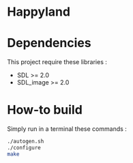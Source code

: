 Happyland
=========

Dependencies
============

This project require these libraries :

- SDL >= 2.0
- SDL_image >= 2.0

How-to build
============
Simply run in a terminal these commands :

```bash
./autogen.sh
./configure
make
```